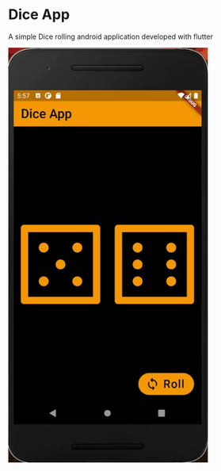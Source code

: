 # Dice App
A simple Dice rolling android application developed with flutter

<img src="sample.gif" style="max-width:80%;"/>

